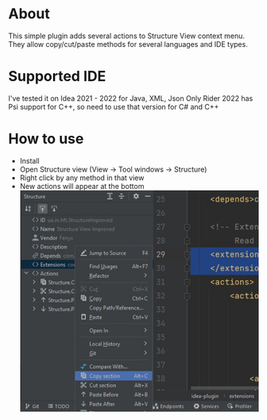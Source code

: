 # **About**
This simple plugin adds several actions to Structure View context menu. 
They allow copy/cut/paste methods for several languages and IDE types.

# **Supported IDE**
I've tested it on Idea 2021 - 2022 for Java, XML, Json
Only Rider 2022 has Psi support for C++, so need to use that version for C# and C++

# **How to use**
* Install
* Open Structure view (View -> Tool windows -> Structure)
* Right click by any method in that view
* New actions will appear at the bottom
  ![alt text](https://github.com/FenyxInvincible/StructutreImprovedIdeaPlugin/blob/master/example.jpg)